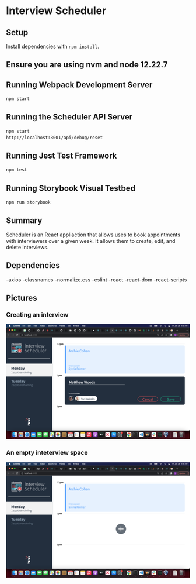 # Interview Scheduler

## Setup

Install dependencies with `npm install`.

## Ensure you are using nvm and node 12.22.7

## Running Webpack Development Server

```sh
npm start
```

## Running the Scheduler API Server
```sh
npm start
http://localhost:8001/api/debug/reset
```

## Running Jest Test Framework

```sh
npm test
```

## Running Storybook Visual Testbed

```sh
npm run storybook
```

## Summary

Scheduler is an React appliaction that allows uses to book appointments with interviewers over a given week. It allows them to create, edit, and delete interviews.

## Dependencies
-axios
-classnames
-normalize.css
-eslint
-react
-react-dom
-react-scripts

## Pictures

### Creating an interview

!["Creating an interview"](https://github.com/mwoods0157/scheduler/blob/master/docs/creating-appointment.png)


### An empty inteterview space

!["An empty interview space"](https://github.com/mwoods0157/scheduler/blob/master/docs/empty-appointment.png)



